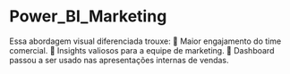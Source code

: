 # Power_BI_Marketing
Essa abordagem visual diferenciada trouxe:  📌 Maior engajamento do time comercial.  🧠 Insights valiosos para a equipe de marketing.  💬 Dashboard passou a ser usado nas apresentações internas de vendas.
